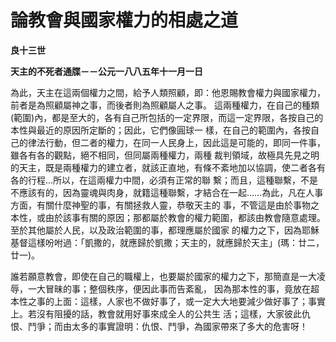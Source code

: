 # 論教會與國家權力的相處之道


**良十三世**

**天主的不死者通牒－－公元一八八五年十一月一日**





為此，天主在這兩個權力之間，給予人類照顧，即：他恩賜教會權力與國家權力，前者是為照顧屬神之事，而後者則為照顧屬人之事。
這兩種權力，在自己的種類(範圍)內，都是至大的，各有自己所包括的一定界限，而這一定界限，各按自己的本性與最近的原因所定斷的；因此，它們像圓球一
樣，在自己的範圍內，各按自己的律法行動，但二者的權力，在同一人民身上，因此這是可能的，即同一件事，雖各有各的觀點，絕不相同，但同屬兩種權力，兩種
裁判領域，故極具先見之明的天主，既是兩種權力的建立者，就該正直地，有條不紊地加以協調，使二者各有各的行程…所以，在這兩權力中間，必須有正常的聯
繫；而且，這種聯繫，不是不應該有的，因為靈魂與肉身，就籍這種聯繫，才結合在一起……為此，凡在人事方面，有關什麼神聖的事，有關拯救人靈，恭敬天主的
事，不管這是由於事物之本性，或由於該事有關的原因；那都屬於教會的權力範圍，都該由教會隨意處理。至於其他屬於人民，以及政治範圍的事，都理應屬於國家
的權力之下，因為耶穌基督這樣吩咐過：「凱撒的，就應歸於凱撒；天主的，就應歸於天主」(瑪：廿二，廿一)。

誰若願意教會，即使在自己的職權上，也要屬於國家的權力之下，那簡直是一大凌辱，一大冒昧的事；整個秩序，便因此事而告紊亂，
因為那本性的事，竟放在超本性之事的上面：這樣，人家也不做好事了，或一定大大地要減少做好事了；事實上。若沒有阻擾的話，教會就用好事來成全人的公共生
活；這樣，大家彼此仇恨、鬥爭；而由太多的事實證明：仇恨、鬥爭，為國家帶來了多大的危害呀！

